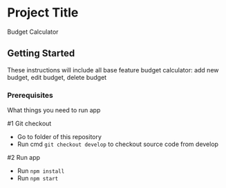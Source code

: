 # Project Title

Budget Calculator

## Getting Started

These instructions will include all base feature budget calculator: add new budget, edit budget, delete budget

### Prerequisites

What things you need to run app

#1 Git checkout

- Go to folder of this repository
- Run cmd `git checkout develop` to checkout source code from develop

#2 Run app

- Run `npm install`
- Run `npm start`
